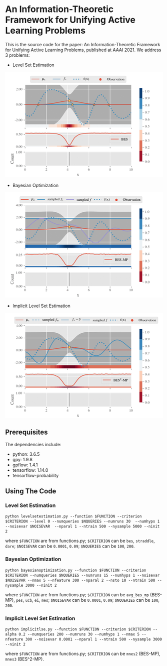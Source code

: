 # An Information-Theoretic Framework for Unifying Active Learning Problems

This is the source code for the paper: An Information-Theoretic Framework for Unifying Active Learning Problems, published at AAAI 2021. We address 3 problems:

* Level Set Estimation

![level-set-estimation](https://github.com/qphong/bes-mp/blob/main/lse_count.gif)

* Bayesian Optimization

![bayesian-optimization](https://github.com/qphong/bes-mp/blob/main/bo_count.gif)

* Implicit Level Set Estimation

![implicit-lse](https://github.com/qphong/bes-mp/blob/main/ilse_mnes3_count.gif)

## Prerequisites
The dependencies include:

* python:     3.6.5
* gpy:        1.9.8
* gpflow:     1.4.1
* tensorflow: 1.14.0
* tensorflow-probability


## Using The Code

### Level Set Estimation
```
python levelsetestimation.py --function $FUNCTION --criterion $CRITERION --level 0 --numqueries $NQUERIES --numruns 30  --numhyps 1 --noisevar $NOISEVAR  --nparal 1 --ntrain 500 --nysample 5000 --ninit 2
```
where `$FUNCTION` are from functions.py; `$CRITERION` can be `bes`, `straddle`, `dare`; `$NOISEVAR` can be `0.0001`, `0.09`; `$NQUERIES` can be `100`, `200`.


### Bayesian Optimization
```
python bayesianoptimization.py --function $FUNCTION --criterion $CRITERION --numqueries $NQUERIES --numruns 15 --numhyps 1 --noisevar $NOISEVAR --nmax 5 --nfeature 300 --nparal 2 --nsto 10 --ntrain 500 --nysample 3000 --ninit 2
```
where `$FUNCTION` are from functions.py; `$CRITERION` can be `avg_bes_mp` (BES-MP), `pes`, `ucb`, `ei`, `mes`; `$NOISEVAR` can be `0.0001`, `0.09`; `$NQUERIES` can be `100`, `200`.


### Implicit Level Set Estimation
```
python implicitlse.py --function $FUNCTION --criterion $CRITERION --alpha 0.2 --numqueries 200 --numruns 30 --numhyps 1 --nmax 5 --nfeature 300 --noisevar 0.0001 --nparal 1 --ntrain 500 --nysample 3000 --ninit 2
```
where `$FUNCTION` are from functions.py; `$CRITERION` can be `mnes2` (BES-MP), `mnes3` (BES^2-MP).

